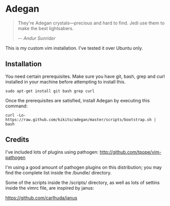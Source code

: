 # Adegan

> They're Adegan crystals—precious and hard to find. Jedi use them to make the best lightsabers.
>
> -- <cite>Andur Sunrider</cite>

This is my custom vim installation. I've tested it over Ubuntu only.

## Installation

You need certain prerequisites. Make sure you have git, bash, grep and curl installed in your machine before attempting to install this.

    sudo apt-get install git bash grep curl

Once the prerequisites are satisfied, install Adegan by executing this command:

    curl -Lo- https://raw.github.com/kikito/adegan/master/scripts/bootstrap.sh | bash

## Credits

I've included lots of plugins using pathogen: http://github.com/tpope/vim-pathogen

I'm using a good amount of pathogen plugins on this distribution; you may find the complete list inside the /bundle/ directory.

Some of the scripts inside the /scripts/ directory, as well as lots of settins inside the vimrc file, are inspired by janus:

https://github.com/carlhuda/janus
